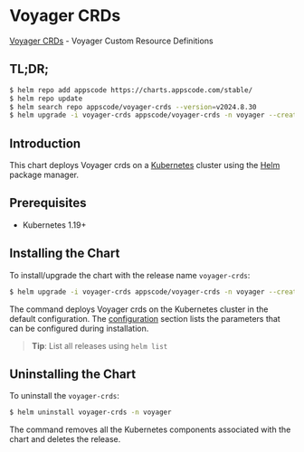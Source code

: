 # Voyager CRDs

[Voyager CRDs](https://github.com/voyagermesh) - Voyager Custom Resource Definitions

## TL;DR;

```bash
$ helm repo add appscode https://charts.appscode.com/stable/
$ helm repo update
$ helm search repo appscode/voyager-crds --version=v2024.8.30
$ helm upgrade -i voyager-crds appscode/voyager-crds -n voyager --create-namespace --version=v2024.8.30
```

## Introduction

This chart deploys Voyager crds on a [Kubernetes](http://kubernetes.io) cluster using the [Helm](https://helm.sh) package manager.

## Prerequisites

- Kubernetes 1.19+

## Installing the Chart

To install/upgrade the chart with the release name `voyager-crds`:

```bash
$ helm upgrade -i voyager-crds appscode/voyager-crds -n voyager --create-namespace --version=v2024.8.30
```

The command deploys Voyager crds on the Kubernetes cluster in the default configuration. The [configuration](#configuration) section lists the parameters that can be configured during installation.

> **Tip**: List all releases using `helm list`

## Uninstalling the Chart

To uninstall the `voyager-crds`:

```bash
$ helm uninstall voyager-crds -n voyager
```

The command removes all the Kubernetes components associated with the chart and deletes the release.


